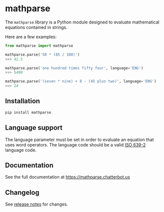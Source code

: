 # mathparse

The `mathparse` library is a Python module designed to evaluate mathematical equations contained in strings.

Here are a few examples:

```python
from mathparse import mathparse

mathparse.parse('50 * (85 / 100)')
>>> 42.5

mathparse.parse('one hundred times fifty four', language='ENG')
>>> 5400

mathparse.parse('(seven * nine) + 8 - (45 plus two)', language='ENG')
>>> 24
```

## Installation

```bash
pip install mathparse
```

## Language support

The language parameter must be set in order to evaluate an equation that uses word operators.
The language code should be a valid [ISO 639-2](https://www.loc.gov/standards/iso639-2/php/code_list.php) language code.

## Documentation

See the full documentation at https://mathparse.chatterbot.us

## Changelog

See [release notes](https://github.com/gunthercox/ChatterBot/releases) for changes.
